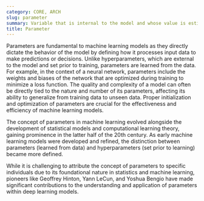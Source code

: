 ```yaml
---
category: CORE, ARCH
slug: parameter
summary: Variable that is internal to the model and whose value is estimated from the training data.
title: Parameter
---
```


Parameters are fundamental to machine learning models as they directly dictate the behavior of the model by defining how it processes input data to make predictions or decisions. Unlike hyperparameters, which are external to the model and set prior to training, parameters are learned from the data. For example, in the context of a neural network, parameters include the weights and biases of the network that are optimized during training to minimize a loss function. The quality and complexity of a model can often be directly tied to the nature and number of its parameters, affecting its ability to generalize from training data to unseen data. Proper initialization and optimization of parameters are crucial for the effectiveness and efficiency of machine learning models.

The concept of parameters in machine learning evolved alongside the development of statistical models and computational learning theory, gaining prominence in the latter half of the 20th century. As early machine learning models were developed and refined, the distinction between parameters (learned from data) and hyperparameters (set prior to learning) became more defined.

While it is challenging to attribute the concept of parameters to specific individuals due to its foundational nature in statistics and machine learning, pioneers like Geoffrey Hinton, Yann LeCun, and Yoshua Bengio have made significant contributions to the understanding and application of parameters within deep learning models.